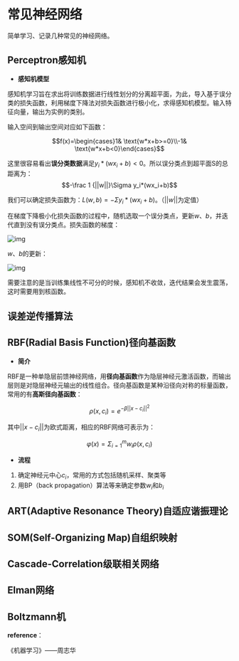 # 常见神经网络

简单学习、记录几种常见的神经网络。

## Perceptron感知机

- **感知机模型**

感知机学习旨在求出将训练数据进行线性划分的分离超平面，为此，导入基于误分类的损失函数，利用梯度下降法对损失函数进行极小化，求得感知机模型。输入特征向量，输出为实例的类别。

输入空间到输出空间对应如下函数：

$$f(x)=\begin{cases}1& \text{w*x+b>=0}\\-1& \text{w*x+b<0}\end{cases}$$

这里很容易看出**误分类数据**满足$y_i*(wx_i+b)<0$。所以误分类点到超平面S的总距离为：$$-\frac 1 {||w||}\Sigma y_i*(wx_i+b)$$

我们可以确定损失函数为：$L(w,b)=-\Sigma y_i*(wx_i+b)$。（$||w||$为定值）

在梯度下降极小化损失函数的过程中，随机选取一个误分类点，更新$w、b$，并迭代直到没有误分类点。损失函数的梯度：

![img](https://upload-images.jianshu.io/upload_images/4736919-905f6e79401da648.png-xyz?imageMogr2/auto-orient/strip|imageView2/2/w/272/format/webp)

$w、b$的更新：

![img](https://upload-images.jianshu.io/upload_images/4736919-1307c5fb001d9fe2.png-xyz?imageMogr2/auto-orient/strip|imageView2/2/w/202/format/webp)

需要注意的是当训练集线性不可分的时候，感知机不收敛，迭代结果会发生震荡，这时需要用到核函数。

## 误差逆传播算法

## RBF(Radial Basis Function)径向基函数

* **简介**

RBF是一种单隐层前馈神经网络，用**径向基函数**作为隐层神经元激活函数，而输出层则是对隐层神经元输出的线性组合。径向基函数是某种沿径向对称的标量函数，常用的有**高斯径向基函数**：

$$\rho(x, c_i)=e^{-\beta||x-c_i||^2}$$

其中$||x-c_i||$为欧式距离，相应的RBF网络可表示为：

$$\varphi(x)=\Sigma_{i=1}^mw_i\rho(x, c_i)$$

* **流程**

1. 确定神经元中心$c_i$，常用的方式包括随机采样、聚类等
2. 用BP（back propagation）算法等来确定参数$w_i$和$b_i$

## ART(Adaptive Resonance Theory)自适应谐振理论



## SOM(Self-Organizing Map)自组织映射

## Cascade-Correlation级联相关网络

## Elman网络

## Boltzmann机



**reference**：

《机器学习》——周志华